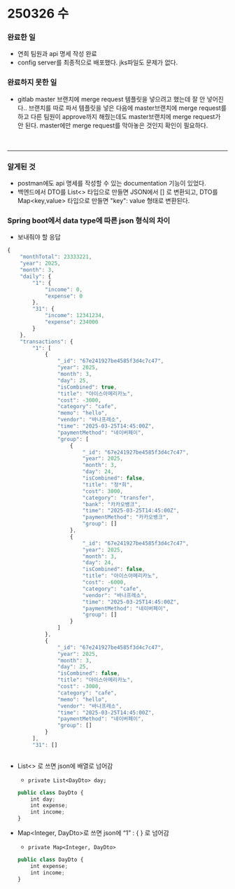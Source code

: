 # 250326 수

### 완료한 일
- 연희 팀원과 api 명세 작성 완료
- config server를 최종적으로 배포했다. jks파일도 문제가 없다.


### 완료하지 못한 일
- gitlab master 브랜치에 merge request 템플릿을 넣으려고 했는데 잘 안 넣어진다.. 브랜치를 따로 파서 템플릿을 넣은 다음에 master브랜치에 merge request를 하고 다른 팀원이 approve까지 해줬는데도 master브랜치에 merge request가 안 된다. master에만 merge request를 막아놓은 것인지 확인이 필요하다.
<br><br><br>
---

### 알게된 것
- postman에도 api 명세를 작성할 수 있는 documentation 기능이 있었다.
- 백엔드에서 DTO를 List<> 타입으로 만들면 JSON에서 [] 로 변환되고, DTO를 Map<key,value> 타입으로 만들면 "key": value 형태로 변환된다.




### Spring boot에서 data type에 따른 json 형식의 차이

- 보내줘야 할 응답

```jsx
{
    "monthTotal": 23333221,
    "year": 2025,
    "month": 3,
    "daily": {
        "1": {
            "income": 0,
            "expense": 0
        },
        "31": {
            "income": 12341234,
            "expense": 234000
        }
    },
    "transactions": {
        "1": [
            {
                "_id": "67e241927be4585f3d4c7c47",
                "year": 2025,
                "month": 3,
                "day": 25,
                "isCombined": true,
                "title": "아이스아메리카노",
                "cost": -3000,
                "category": "cafe",
                "memo": "hello",
                "vendor": "바나프레소",
                "time": "2025-03-25T14:45:00Z",
                "paymentMethod": "네이버페이",
                "group": [
                    {
                        "_id": "67e241927be4585f3d4c7c47",
                        "year": 2025,
                        "month": 3,
                        "day": 24,
                        "isCombined": false,
                        "title": "정*희",
                        "cost": 3000,
                        "category": "transfer",
                        "bank": "카카오뱅크",
                        "time": "2025-03-25T14:45:00Z",
                        "paymentMethod": "카카오뱅크",
                        "group": []
                    },
                    {
                        "_id": "67e241927be4585f3d4c7c47",
                        "year": 2025,
                        "month": 3,
                        "day": 24,
                        "isCombined": false,
                        "title": "아이스아메리카노",
                        "cost": -6000,
                        "category": "cafe",
                        "vendor": "바나프레소",
                        "time": "2025-03-25T14:45:00Z",
                        "paymentMethod": "네이버페이",
                        "group": []
                    }
                ]
            },
            {
                "_id": "67e241927be4585f3d4c7c47",
                "year": 2025,
                "month": 3,
                "day": 25,
                "isCombined": false,
                "title": "아이스아메리카노",
                "cost": -3000,
                "category": "cafe",
                "memo": "hello",
                "vendor": "바나프레소",
                "time": "2025-03-25T14:45:00Z",
                "paymentMethod": "네이버페이",
                "group": []
            }
        ],
        "31": []
   
```

- List<> 로 쓰면 json에 배열로 넘어감
    - `private List<DayDto> day;`
    
    ```jsx
    public class DayDto {
        int day;
        int expense;
        int income;
    }
    ```
    
- Map<Integer, DayDto>로 쓰면 json에 “1” : { } 로 넘어감
    - `private Map<Integer, DayDto>`
    
    ```jsx
    public class DayDto {
        int expense;
        int income;
    }
    ```
